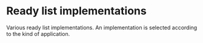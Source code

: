 # Ready list implementations

Various ready list implementations. An implementation is selected according to the kind of application.